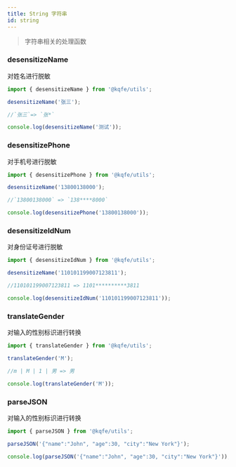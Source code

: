 ```yaml
---
title: String 字符串
id: string
---
```


> 字符串相关的处理函数

### desensitizeName

对姓名进行脱敏

```typescript
import { desensitizeName } from '@kqfe/utils';

desensitizeName('张三');

//`张三`=> `张*`
```

```typescript run
console.log(desensitizeName('测试'));
```

### desensitizePhone

对手机号进行脱敏

```typescript
import { desensitizePhone } from '@kqfe/utils';

desensitizeName('13800138000');

//`13800138000` => `138****8000`
```

```typescript run
console.log(desensitizePhone('13800138000'));
```

### desensitizeIdNum

对身份证号进行脱敏

```typescript
import { desensitizeIdNum } from '@kqfe/utils';

desensitizeName('110101199007123811');

//110101199007123811 => 1101**********3811
```

```typescript run
console.log(desensitizeIdNum('110101199007123811'));
```

### translateGender

对输入的性别标识进行转换

```typescript
import { translateGender } from '@kqfe/utils';

translateGender('M');

//m | M | 1 | 男 => 男
```

```typescript run
console.log(translateGender('M'));
```

### parseJSON

对输入的性别标识进行转换

```typescript
import { parseJSON } from '@kqfe/utils';

parseJSON('{"name":"John", "age":30, "city":"New York"}');

```

```typescript run
console.log(parseJSON('{"name":"John", "age":30, "city":"New York"}'));
```